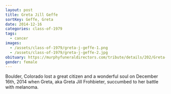 ```yaml
---
layout: post
title: Greta Jill Geffe
sortKey: Geffe, Greta
date: 2014-12-16
categories: class-of-1979
tags:
  - cancer
images:
  - /assets/class-of-1979/greta-j-geffe-1.png
  - /assets/class-of-1979/greta-j-geffe-2.jpg
obituary: https://murphyfuneraldirectors.com/tribute/details/202/Greta-Frohbieter/obituary.html
gender: female
---
```

Boulder, Colorado lost a great citizen and a wonderful soul on December 16th, 2014 when Greta, aka Greta Jill Frohbieter, succumbed to her battle with melanoma.
